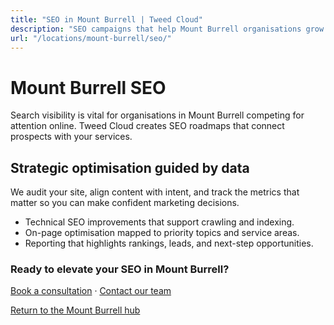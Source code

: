 ```yaml
---
title: "SEO in Mount Burrell | Tweed Cloud"
description: "SEO campaigns that help Mount Burrell organisations grow organic visibility."
url: "/locations/mount-burrell/seo/"
---
```


# Mount Burrell SEO

Search visibility is vital for organisations in Mount Burrell competing for attention online. Tweed Cloud creates SEO roadmaps that connect prospects with your services.

## Strategic optimisation guided by data

We audit your site, align content with intent, and track the metrics that matter so you can make confident marketing decisions.

- Technical SEO improvements that support crawling and indexing.
- On-page optimisation mapped to priority topics and service areas.
- Reporting that highlights rankings, leads, and next-step opportunities.

### Ready to elevate your SEO in Mount Burrell?

[Book a consultation](/consultation/) · [Contact our team](/contact/)

[Return to the Mount Burrell hub](/locations/mount-burrell/)
